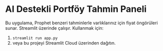 
# AI Destekli Portföy Tahmin Paneli

Bu uygulama, Prophet benzeri tahminlerle varlıklarınız için fiyat öngörüleri sunar.
Streamlit üzerinde çalışır. Kullanmak için:

1. `streamlit run app.py`
2. veya bu projeyi Streamlit Cloud üzerinden dağıtın.
